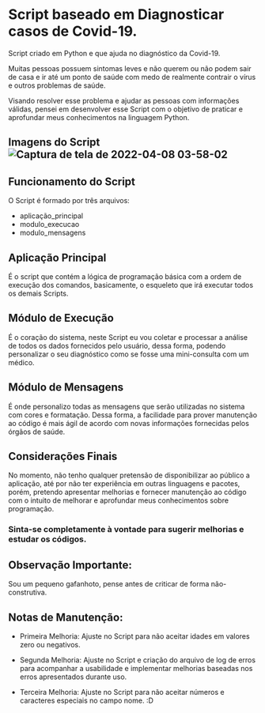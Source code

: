 # Script baseado em Diagnosticar casos de Covid-19.
Script criado em Python e que ajuda no diagnóstico da Covid-19.

Muitas pessoas possuem sintomas leves e não querem ou não podem sair de casa e ir até um ponto de saúde com medo de realmente contrair o vírus e outros problemas de saúde.

Visando resolver esse problema e ajudar as pessoas com informações válidas, pensei em desenvolver esse Script com o objetivo de praticar e aprofundar meus conhecimentos na linguagem Python.

## Imagens do Script![Captura de tela de 2022-04-08 03-58-02](https://user-images.githubusercontent.com/86532340/162381672-28eaecb1-7930-4d2b-a83c-d991516474b0.png)

## Funcionamento do Script
O Script é formado por três arquivos:

- aplicação_principal
- modulo_execucao
- modulo_mensagens

## Aplicação Principal
É o script que contém a lógica de programação básica com a ordem de execução dos comandos, basicamente, o esqueleto que irá executar todos os demais Scripts.

## Módulo de Execução
É o coração do sistema, neste Script eu vou coletar e processar a análise de todos os dados fornecidos pelo usuário, dessa forma, podendo personalizar o seu diagnóstico como se fosse uma mini-consulta com um médico.

## Módulo de Mensagens
É onde personalizo todas as mensagens que serão utilizadas no sistema com cores e formatação. Dessa forma, a facilidade para prover manutenção ao código é mais ágil de acordo com novas informações fornecidas pelos órgãos de saúde.

## Considerações Finais
No momento, não tenho qualquer pretensão de disponibilizar ao público a aplicação, até por não ter experiência em outras linguagens e pacotes, porém, pretendo apresentar melhorias e fornecer manutenção ao código com o intuito de melhorar e aprofundar meus conhecimentos sobre programação.

### Sinta-se completamente à vontade para sugerir melhorias e estudar os códigos.

## Observação Importante:
Sou um pequeno gafanhoto, pense antes de criticar de forma não-construtiva.

## Notas de Manutenção:
- Primeira Melhoria: Ajuste no Script para não aceitar idades em valores zero ou negativos.

- Segunda Melhoria: Ajuste no Script e criação do arquivo de log de erros para acompanhar a usabilidade e implementar melhorias baseadas nos erros apresentados durante uso.

- Terceira Melhoria: Ajuste no Script para não aceitar números e caracteres especiais no campo nome.
 :D
